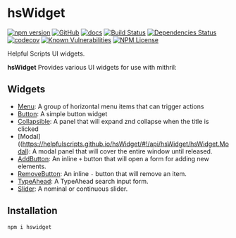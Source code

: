 hsWidget 
========
[![npm version](https://badge.fury.io/js/hswidget.svg)](https://badge.fury.io/js/hswidget)
[![GitHub](https://img.shields.io/badge/GitHub-hsWidget-blue.svg)](https://github.com/helpfulscripts/hswidget)
[![docs](https://img.shields.io/badge/hsDocs-hsWidget-blue.svg)](https://helpfulscripts.github.io/hsWidget/#!/api/hsWidget/0)
[![Build Status](https://travis-ci.org/HelpfulScripts/hsWidget.svg?branch=master)](https://travis-ci.org/HelpfulScripts/hsWidget)
[![Dependencies Status](https://david-dm.org/helpfulscripts/hswidget.svg)](https://david-dm.org/helpfulscripts/hswidget)
[![codecov](https://codecov.io/gh/HelpfulScripts/hsWidget/branch/master/graph/badge.svg)](https://codecov.io/gh/HelpfulScripts/hsWidget)
[![Known Vulnerabilities](https://snyk.io/test/github/HelpfulScripts/hsWidget/badge.svg?targetFile=package.json)](https://snyk.io/test/github/HelpfulScripts/hsWidget?targetFile=package.json)
[![NPM License](https://img.shields.io/badge/license-MIT-brightgreen.svg)](https://www.npmjs.com/package/hswidget)

Helpful Scripts UI widgets.

**hsWidget** Provides various UI widgets for use with mithril:

## Widgets
- [Menu](https://helpfulscripts.github.io/hsWidget/#!/api/hsWidget/hsWidget.Menu.Menu): A group of horizontal menu items that can trigger actions 
- [Button](https://helpfulscripts.github.io/hsWidget/#!/api/hsWidget/hsWidget.Button.Button): A simple button widget
- [Collapsible](https://helpfulscripts.github.io/hsWidget/#!/api/hsWidget/hsWidget.Collapsible): A panel that will expand znd collapse when the title is clicked
- [Modal]((https://helpfulscripts.github.io/hsWidget/#!/api/hsWidget/hsWidget.Modal): A modal panel that will cover the entire window until released.
- [AddButton](https://helpfulscripts.github.io/hsWidget/#!/api/hsWidget/hsWidget.AddRemove): An inline `+` button that will open a form for adding new elements.
- [RemoveButton](https://helpfulscripts.github.io/hsWidget/#!/api/hsWidget/hsWidget.AddRemove): An inline `-` button that will remove an item.
- [TypeAhead](https://helpfulscripts.github.io/hsWidget/#!/api/hsWidget/hsWidget.TypeAhead): A TypeAhead search input form.
- [Slider](https://helpfulscripts.github.io/hsWidget/#!/api/hsWidget/hsWidget.Slider): A nominal or continuous slider.

## Installation
`npm i hswidget`

